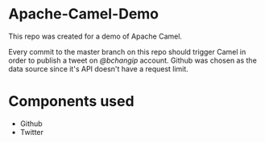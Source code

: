 # Apache-Camel-Demo

This repo was created for a demo of Apache Camel.

Every commit to the master branch on this repo should trigger Camel in order to publish a tweet on *@bchangip* account. Github was chosen as the data source since it's API doesn't have a request limit.

# Components used
- Github
- Twitter
